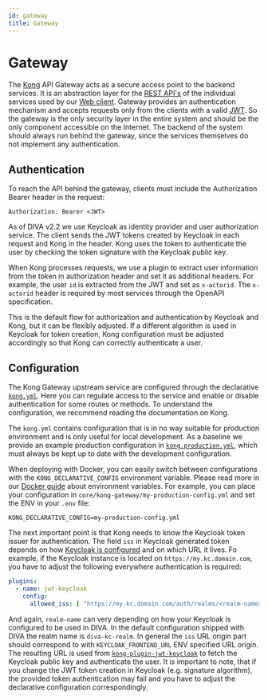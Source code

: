 ```yaml
---
id: gateway
title: Gateway
---
```


# Gateway

The [Kong](https://konghq.com/kong/) API Gateway acts as a secure access point to the backend services. It is an abstraction layer for the [REST API's](rest-api)
of the individual services used by our [Web client](web-client). Gateway provides an authentication mechanism and accepts 
requests only from the clients with a valid [JWT](https://jwt.io/). So the gateway is the only security layer in the 
entire system and should be the only component accessible on the Internet. The backend of the system should always run 
behind the gateway, since the services themselves do not implement any authentication.

## Authentication

To reach the API behind the gateway, clients must include the Authorization Bearer header in the request:
```
Authorization: Bearer <JWT>
```
As of DIVA v2.2 we use Keycloak as identity provider and user authorization service.
The client sends the JWT tokens created by Keycloak in each request and Kong in the header. Kong uses the token to authenticate the
user by checking the token signature with the Keycloak public key.

When Kong processes requests, we use a plugin to extract user information from the token in authorization header and set it 
as additional headers. For example, the user `id` is extracted from the JWT and set as `x-actorid`. The `x-actorid` header 
is required by most services through the OpenAPI specification.

This is the default flow for authorization and authentication by Keycloak and Kong, but it can be flexibly adjusted. 
If a different algorithm is used in Keycloak for token creation, Kong configuration must be adjusted accordingly so 
that Kong can correctly authenticate a user.

## Configuration

The Kong Gateway upstream service are configured through the declarative [`kong.yml`](https://github.com/FraunhoferISST/diva/blob/master/core/kong-gateway/kong.yml).
Here you can regulate access to the service and enable or disable authentication for some routes or methods.
To understand the configuration, we recommend reading the documentation on Kong.

The `kong.yml` contains configuration that is in no way suitable for production environment and is only useful for 
local development. As a baseline we
provide an example production configuration in [`kong.production.yml`](https://github.com/FraunhoferISST/diva/blob/master/core/kong-gateway/kong.production.yml),
which must always be kept up to date with the development configuration.

When deploying with Docker, you can easily switch between configurations with the `KONG_DECLARATIVE_CONFIG` environment variable.
Please read more in our [Docker guide](../deployment/docker.html#environment-variables) about environment variables. For example,
you can place your configuration in `core/kong-gateway/my-production-config.yml` and set the ENV in your `.env` file:
```dotenv
KONG_DECLARATIVE_CONFIG=my-production-config.yml
```

The next important point is that Kong needs to know the Keycloak token issuer for authentication. The field `iss` in 
Keycloak generated token depends on how [Keycloak is configured](keycloak.) and on which URL it lives. Fo example, if the
Keycloak instance is located on `https://my.kc.domain.com`, you have to adjust the following everywhere authentication is required:
```yml
plugins:
  - name: jwt-keycloak
    config:
      allowed_iss: [ "https://my.kc.domain.com/auth/realms/<realm-name>" ]
```
And again, `realm-name` can very depending on how your Keycloak is configured to be used in DIVA. In the default configuration 
shipped with DIVA the realm name is `diva-kc-realm`. In general the `iss` URL origin part should correspond to with 
`KEYCLOAK_FRONTEND_URL` ENV specified URL origin.
The resulting URL is used from [`kong-plugin-jwt-keycloak`](https://github.com/gbbirkisson/kong-plugin-jwt-keycloak)
to fetch the Keycloak public key and authenticate the user. It is important to note, that if you change the JWT token creation
in Keycloak (e.g. signature algorithm), the provided token authentication may fail and you have to adjust 
the declarative configuration correspondingly.

